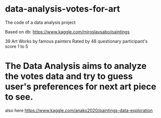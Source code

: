 # data-analysis-votes-for-art
The code of a data analysis project 

Based on db: 
https://www.kaggle.com/miroslavsabo/paintings
 
 
 39 Art Works by famous painters 
 Rated by 48 questionary participant's score 1 to 5
  
 
 # The Data Analysis aims to analyze the votes data and try to guess user's preferences for next art piece to see.
  also here https://www.kaggle.com/anako2020/paintings-data-exploration
